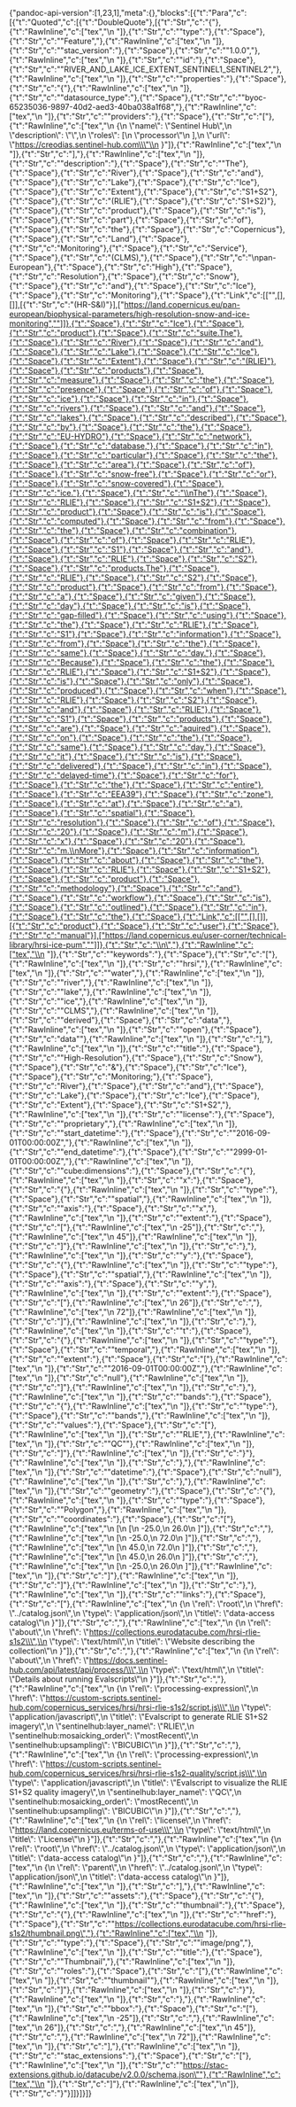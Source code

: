{"pandoc-api-version":[1,23,1],"meta":{},"blocks":[{"t":"Para","c":[{"t":"Quoted","c":[{"t":"DoubleQuote"},[{"t":"Str","c":"{"},{"t":"RawInline","c":["tex","\\n  "]},{"t":"Str","c":"\"type\":"},{"t":"Space"},{"t":"Str","c":"\"Feature\","},{"t":"RawInline","c":["tex","\\n  "]},{"t":"Str","c":"\"stac_version\":"},{"t":"Space"},{"t":"Str","c":"\"1.0.0\","},{"t":"RawInline","c":["tex","\\n  "]},{"t":"Str","c":"\"id\":"},{"t":"Space"},{"t":"Str","c":"\"RIVER_AND_LAKE_ICE_EXTENT_SENTINEL1_SENTINEL2\","},{"t":"RawInline","c":["tex","\\n  "]},{"t":"Str","c":"\"properties\":"},{"t":"Space"},{"t":"Str","c":"{"},{"t":"RawInline","c":["tex","\\n    "]},{"t":"Str","c":"\"datasource_type\":"},{"t":"Space"},{"t":"Str","c":"\"byoc-65235036-9897-40d2-aed3-40ba038a1f68\","},{"t":"RawInline","c":["tex","\\n    "]},{"t":"Str","c":"\"providers\":"},{"t":"Space"},{"t":"Str","c":"["},{"t":"RawInline","c":["tex","\\n      {\\n        \\\"name\\\": \\\"Sentinel Hub\\\",\\n        \\\"description\\\": \\\"\\\",\\n        \\\"roles\\\": [\\n          \\\"processor\\\"\\n        ],\\n        \\\"url\\\": \\\"https://creodias.sentinel-hub.com\\\"\\n      }"]},{"t":"RawInline","c":["tex","\\n    "]},{"t":"Str","c":"],"},{"t":"RawInline","c":["tex","\\n    "]},{"t":"Str","c":"\"description\":"},{"t":"Space"},{"t":"Str","c":"\"The"},{"t":"Space"},{"t":"Str","c":"River"},{"t":"Space"},{"t":"Str","c":"and"},{"t":"Space"},{"t":"Str","c":"Lake"},{"t":"Space"},{"t":"Str","c":"Ice"},{"t":"Space"},{"t":"Str","c":"Extent"},{"t":"Space"},{"t":"Str","c":"S1+S2"},{"t":"Space"},{"t":"Str","c":"(RLIE"},{"t":"Space"},{"t":"Str","c":"S1+S2)"},{"t":"Space"},{"t":"Str","c":"product"},{"t":"Space"},{"t":"Str","c":"is"},{"t":"Space"},{"t":"Str","c":"part"},{"t":"Space"},{"t":"Str","c":"of"},{"t":"Space"},{"t":"Str","c":"the"},{"t":"Space"},{"t":"Str","c":"Copernicus"},{"t":"Space"},{"t":"Str","c":"Land"},{"t":"Space"},{"t":"Str","c":"Monitoring"},{"t":"Space"},{"t":"Str","c":"Service"},{"t":"Space"},{"t":"Str","c":"(CLMS),"},{"t":"Space"},{"t":"Str","c":"\\npan-European"},{"t":"Space"},{"t":"Str","c":"High"},{"t":"Space"},{"t":"Str","c":"Resolution"},{"t":"Space"},{"t":"Str","c":"Snow"},{"t":"Space"},{"t":"Str","c":"and"},{"t":"Space"},{"t":"Str","c":"Ice"},{"t":"Space"},{"t":"Str","c":"Monitoring"},{"t":"Space"},{"t":"Link","c":[["",[],[]],[{"t":"Str","c":"(HR-S&I)"}],["https://land.copernicus.eu/pan-european/biophysical-parameters/high-resolution-snow-and-ice-monitoring",""]]},{"t":"Space"},{"t":"Str","c":"Ice"},{"t":"Space"},{"t":"Str","c":"product"},{"t":"Space"},{"t":"Str","c":"suite.The"},{"t":"Space"},{"t":"Str","c":"River"},{"t":"Space"},{"t":"Str","c":"and"},{"t":"Space"},{"t":"Str","c":"Lake"},{"t":"Space"},{"t":"Str","c":"Ice"},{"t":"Space"},{"t":"Str","c":"Extent"},{"t":"Space"},{"t":"Str","c":"(RLIE)"},{"t":"Space"},{"t":"Str","c":"products"},{"t":"Space"},{"t":"Str","c":"measure"},{"t":"Space"},{"t":"Str","c":"the"},{"t":"Space"},{"t":"Str","c":"presence"},{"t":"Space"},{"t":"Str","c":"of"},{"t":"Space"},{"t":"Str","c":"ice"},{"t":"Space"},{"t":"Str","c":"in"},{"t":"Space"},{"t":"Str","c":"rivers"},{"t":"Space"},{"t":"Str","c":"and"},{"t":"Space"},{"t":"Str","c":"lakes"},{"t":"Space"},{"t":"Str","c":"described"},{"t":"Space"},{"t":"Str","c":"by"},{"t":"Space"},{"t":"Str","c":"the"},{"t":"Space"},{"t":"Str","c":"EU-HYDRO"},{"t":"Space"},{"t":"Str","c":"network"},{"t":"Space"},{"t":"Str","c":"database,"},{"t":"Space"},{"t":"Str","c":"in"},{"t":"Space"},{"t":"Str","c":"particular"},{"t":"Space"},{"t":"Str","c":"the"},{"t":"Space"},{"t":"Str","c":"area"},{"t":"Space"},{"t":"Str","c":"of"},{"t":"Space"},{"t":"Str","c":"snow-free"},{"t":"Space"},{"t":"Str","c":"or"},{"t":"Space"},{"t":"Str","c":"snow-covered"},{"t":"Space"},{"t":"Str","c":"ice."},{"t":"Space"},{"t":"Str","c":"\\nThe"},{"t":"Space"},{"t":"Str","c":"RLIE"},{"t":"Space"},{"t":"Str","c":"S1+S2"},{"t":"Space"},{"t":"Str","c":"product"},{"t":"Space"},{"t":"Str","c":"is"},{"t":"Space"},{"t":"Str","c":"computed"},{"t":"Space"},{"t":"Str","c":"from"},{"t":"Space"},{"t":"Str","c":"the"},{"t":"Space"},{"t":"Str","c":"combination"},{"t":"Space"},{"t":"Str","c":"of"},{"t":"Space"},{"t":"Str","c":"RLIE"},{"t":"Space"},{"t":"Str","c":"S1"},{"t":"Space"},{"t":"Str","c":"and"},{"t":"Space"},{"t":"Str","c":"RLIE"},{"t":"Space"},{"t":"Str","c":"S2"},{"t":"Space"},{"t":"Str","c":"products.The"},{"t":"Space"},{"t":"Str","c":"RLIE"},{"t":"Space"},{"t":"Str","c":"S2"},{"t":"Space"},{"t":"Str","c":"product"},{"t":"Space"},{"t":"Str","c":"from"},{"t":"Space"},{"t":"Str","c":"a"},{"t":"Space"},{"t":"Str","c":"given"},{"t":"Space"},{"t":"Str","c":"day"},{"t":"Space"},{"t":"Str","c":"is"},{"t":"Space"},{"t":"Str","c":"gap-filled"},{"t":"Space"},{"t":"Str","c":"using"},{"t":"Space"},{"t":"Str","c":"the"},{"t":"Space"},{"t":"Str","c":"RLIE"},{"t":"Space"},{"t":"Str","c":"S1"},{"t":"Space"},{"t":"Str","c":"information"},{"t":"Space"},{"t":"Str","c":"from"},{"t":"Space"},{"t":"Str","c":"the"},{"t":"Space"},{"t":"Str","c":"same"},{"t":"Space"},{"t":"Str","c":"day."},{"t":"Space"},{"t":"Str","c":"Because"},{"t":"Space"},{"t":"Str","c":"the"},{"t":"Space"},{"t":"Str","c":"RLIE"},{"t":"Space"},{"t":"Str","c":"S1+S2"},{"t":"Space"},{"t":"Str","c":"is"},{"t":"Space"},{"t":"Str","c":"only"},{"t":"Space"},{"t":"Str","c":"produced"},{"t":"Space"},{"t":"Str","c":"when"},{"t":"Space"},{"t":"Str","c":"RLIE"},{"t":"Space"},{"t":"Str","c":"S2"},{"t":"Space"},{"t":"Str","c":"and"},{"t":"Space"},{"t":"Str","c":"RLIE"},{"t":"Space"},{"t":"Str","c":"S1"},{"t":"Space"},{"t":"Str","c":"products"},{"t":"Space"},{"t":"Str","c":"are"},{"t":"Space"},{"t":"Str","c":"aquired"},{"t":"Space"},{"t":"Str","c":"on"},{"t":"Space"},{"t":"Str","c":"the"},{"t":"Space"},{"t":"Str","c":"same"},{"t":"Space"},{"t":"Str","c":"day,"},{"t":"Space"},{"t":"Str","c":"it"},{"t":"Space"},{"t":"Str","c":"is"},{"t":"Space"},{"t":"Str","c":"delivered"},{"t":"Space"},{"t":"Str","c":"in"},{"t":"Space"},{"t":"Str","c":"delayed-time"},{"t":"Space"},{"t":"Str","c":"for"},{"t":"Space"},{"t":"Str","c":"the"},{"t":"Space"},{"t":"Str","c":"entire"},{"t":"Space"},{"t":"Str","c":"EEA39"},{"t":"Space"},{"t":"Str","c":"zone"},{"t":"Space"},{"t":"Str","c":"at"},{"t":"Space"},{"t":"Str","c":"a"},{"t":"Space"},{"t":"Str","c":"spatial"},{"t":"Space"},{"t":"Str","c":"resolution"},{"t":"Space"},{"t":"Str","c":"of"},{"t":"Space"},{"t":"Str","c":"20"},{"t":"Space"},{"t":"Str","c":"m"},{"t":"Space"},{"t":"Str","c":"x"},{"t":"Space"},{"t":"Str","c":"20"},{"t":"Space"},{"t":"Str","c":"m.\\nMore"},{"t":"Space"},{"t":"Str","c":"information"},{"t":"Space"},{"t":"Str","c":"about"},{"t":"Space"},{"t":"Str","c":"the"},{"t":"Space"},{"t":"Str","c":"RLIE"},{"t":"Space"},{"t":"Str","c":"S1+S2"},{"t":"Space"},{"t":"Str","c":"product"},{"t":"Space"},{"t":"Str","c":"methodology"},{"t":"Space"},{"t":"Str","c":"and"},{"t":"Space"},{"t":"Str","c":"workflow"},{"t":"Space"},{"t":"Str","c":"is"},{"t":"Space"},{"t":"Str","c":"outlined"},{"t":"Space"},{"t":"Str","c":"in"},{"t":"Space"},{"t":"Str","c":"the"},{"t":"Space"},{"t":"Link","c":[["",[],[]],[{"t":"Str","c":"product"},{"t":"Space"},{"t":"Str","c":"user"},{"t":"Space"},{"t":"Str","c":"manual"}],["https://land.copernicus.eu/user-corner/technical-library/hrsi-ice-pum",""]]},{"t":"Str","c":"\\n\","},{"t":"RawInline","c":["tex","\\n    "]},{"t":"Str","c":"\"keywords\":"},{"t":"Space"},{"t":"Str","c":"["},{"t":"RawInline","c":["tex","\\n      "]},{"t":"Str","c":"\"hrsi\","},{"t":"RawInline","c":["tex","\\n      "]},{"t":"Str","c":"\"water\","},{"t":"RawInline","c":["tex","\\n      "]},{"t":"Str","c":"\"river\","},{"t":"RawInline","c":["tex","\\n      "]},{"t":"Str","c":"\"lake\","},{"t":"RawInline","c":["tex","\\n      "]},{"t":"Str","c":"\"ice\","},{"t":"RawInline","c":["tex","\\n      "]},{"t":"Str","c":"\"CLMS\","},{"t":"RawInline","c":["tex","\\n      "]},{"t":"Str","c":"\"derived"},{"t":"Space"},{"t":"Str","c":"data\","},{"t":"RawInline","c":["tex","\\n      "]},{"t":"Str","c":"\"open"},{"t":"Space"},{"t":"Str","c":"data\""},{"t":"RawInline","c":["tex","\\n    "]},{"t":"Str","c":"],"},{"t":"RawInline","c":["tex","\\n    "]},{"t":"Str","c":"\"title\":"},{"t":"Space"},{"t":"Str","c":"\"High-Resolution"},{"t":"Space"},{"t":"Str","c":"Snow"},{"t":"Space"},{"t":"Str","c":"&"},{"t":"Space"},{"t":"Str","c":"Ice"},{"t":"Space"},{"t":"Str","c":"Monitoring;"},{"t":"Space"},{"t":"Str","c":"River"},{"t":"Space"},{"t":"Str","c":"and"},{"t":"Space"},{"t":"Str","c":"Lake"},{"t":"Space"},{"t":"Str","c":"Ice"},{"t":"Space"},{"t":"Str","c":"Extent"},{"t":"Space"},{"t":"Str","c":"S1+S2\","},{"t":"RawInline","c":["tex","\\n    "]},{"t":"Str","c":"\"license\":"},{"t":"Space"},{"t":"Str","c":"\"proprietary\","},{"t":"RawInline","c":["tex","\\n    "]},{"t":"Str","c":"\"start_datetime\":"},{"t":"Space"},{"t":"Str","c":"\"2016-09-01T00:00:00Z\","},{"t":"RawInline","c":["tex","\\n    "]},{"t":"Str","c":"\"end_datetime\":"},{"t":"Space"},{"t":"Str","c":"\"2999-01-01T00:00:00Z\","},{"t":"RawInline","c":["tex","\\n    "]},{"t":"Str","c":"\"cube:dimensions\":"},{"t":"Space"},{"t":"Str","c":"{"},{"t":"RawInline","c":["tex","\\n      "]},{"t":"Str","c":"\"x\":"},{"t":"Space"},{"t":"Str","c":"{"},{"t":"RawInline","c":["tex","\\n        "]},{"t":"Str","c":"\"type\":"},{"t":"Space"},{"t":"Str","c":"\"spatial\","},{"t":"RawInline","c":["tex","\\n        "]},{"t":"Str","c":"\"axis\":"},{"t":"Space"},{"t":"Str","c":"\"x\","},{"t":"RawInline","c":["tex","\\n        "]},{"t":"Str","c":"\"extent\":"},{"t":"Space"},{"t":"Str","c":"["},{"t":"RawInline","c":["tex","\\n          -25"]},{"t":"Str","c":","},{"t":"RawInline","c":["tex","\\n          45"]},{"t":"RawInline","c":["tex","\\n        "]},{"t":"Str","c":"]"},{"t":"RawInline","c":["tex","\\n      "]},{"t":"Str","c":"},"},{"t":"RawInline","c":["tex","\\n      "]},{"t":"Str","c":"\"y\":"},{"t":"Space"},{"t":"Str","c":"{"},{"t":"RawInline","c":["tex","\\n        "]},{"t":"Str","c":"\"type\":"},{"t":"Space"},{"t":"Str","c":"\"spatial\","},{"t":"RawInline","c":["tex","\\n        "]},{"t":"Str","c":"\"axis\":"},{"t":"Space"},{"t":"Str","c":"\"y\","},{"t":"RawInline","c":["tex","\\n        "]},{"t":"Str","c":"\"extent\":"},{"t":"Space"},{"t":"Str","c":"["},{"t":"RawInline","c":["tex","\\n          26"]},{"t":"Str","c":","},{"t":"RawInline","c":["tex","\\n          72"]},{"t":"RawInline","c":["tex","\\n        "]},{"t":"Str","c":"]"},{"t":"RawInline","c":["tex","\\n      "]},{"t":"Str","c":"},"},{"t":"RawInline","c":["tex","\\n      "]},{"t":"Str","c":"\"t\":"},{"t":"Space"},{"t":"Str","c":"{"},{"t":"RawInline","c":["tex","\\n        "]},{"t":"Str","c":"\"type\":"},{"t":"Space"},{"t":"Str","c":"\"temporal\","},{"t":"RawInline","c":["tex","\\n        "]},{"t":"Str","c":"\"extent\":"},{"t":"Space"},{"t":"Str","c":"["},{"t":"RawInline","c":["tex","\\n          "]},{"t":"Str","c":"\"2016-09-01T00:00:00Z\","},{"t":"RawInline","c":["tex","\\n          "]},{"t":"Str","c":"null"},{"t":"RawInline","c":["tex","\\n        "]},{"t":"Str","c":"]"},{"t":"RawInline","c":["tex","\\n      "]},{"t":"Str","c":"},"},{"t":"RawInline","c":["tex","\\n      "]},{"t":"Str","c":"\"bands\":"},{"t":"Space"},{"t":"Str","c":"{"},{"t":"RawInline","c":["tex","\\n        "]},{"t":"Str","c":"\"type\":"},{"t":"Space"},{"t":"Str","c":"\"bands\","},{"t":"RawInline","c":["tex","\\n        "]},{"t":"Str","c":"\"values\":"},{"t":"Space"},{"t":"Str","c":"["},{"t":"RawInline","c":["tex","\\n          "]},{"t":"Str","c":"\"RLIE\","},{"t":"RawInline","c":["tex","\\n          "]},{"t":"Str","c":"\"QC\""},{"t":"RawInline","c":["tex","\\n        "]},{"t":"Str","c":"]"},{"t":"RawInline","c":["tex","\\n      "]},{"t":"Str","c":"}"},{"t":"RawInline","c":["tex","\\n    "]},{"t":"Str","c":"},"},{"t":"RawInline","c":["tex","\\n    "]},{"t":"Str","c":"\"datetime\":"},{"t":"Space"},{"t":"Str","c":"null"},{"t":"RawInline","c":["tex","\\n  "]},{"t":"Str","c":"},"},{"t":"RawInline","c":["tex","\\n  "]},{"t":"Str","c":"\"geometry\":"},{"t":"Space"},{"t":"Str","c":"{"},{"t":"RawInline","c":["tex","\\n    "]},{"t":"Str","c":"\"type\":"},{"t":"Space"},{"t":"Str","c":"\"Polygon\","},{"t":"RawInline","c":["tex","\\n    "]},{"t":"Str","c":"\"coordinates\":"},{"t":"Space"},{"t":"Str","c":"["},{"t":"RawInline","c":["tex","\\n      [\\n        [\\n          -25.0,\\n          26.0\\n        ]"]},{"t":"Str","c":","},{"t":"RawInline","c":["tex","\\n        [\\n          -25.0,\\n          72.0\\n        ]"]},{"t":"Str","c":","},{"t":"RawInline","c":["tex","\\n        [\\n          45.0,\\n          72.0\\n        ]"]},{"t":"Str","c":","},{"t":"RawInline","c":["tex","\\n        [\\n          45.0,\\n          26.0\\n        ]"]},{"t":"Str","c":","},{"t":"RawInline","c":["tex","\\n        [\\n          -25.0,\\n          26.0\\n        ]"]},{"t":"RawInline","c":["tex","\\n      "]},{"t":"Str","c":"]"},{"t":"RawInline","c":["tex","\\n    "]},{"t":"Str","c":"]"},{"t":"RawInline","c":["tex","\\n  "]},{"t":"Str","c":"},"},{"t":"RawInline","c":["tex","\\n  "]},{"t":"Str","c":"\"links\":"},{"t":"Space"},{"t":"Str","c":"["},{"t":"RawInline","c":["tex","\\n    {\\n      \\\"rel\\\": \\\"root\\\",\\n      \\\"href\\\": \\\"../catalog.json\\\",\\n      \\\"type\\\": \\\"application/json\\\",\\n      \\\"title\\\": \\\"data-access catalog\\\"\\n    }"]},{"t":"Str","c":","},{"t":"RawInline","c":["tex","\\n    {\\n      \\\"rel\\\": \\\"about\\\",\\n      \\\"href\\\": \\\"https://collections.eurodatacube.com/hrsi-rlie-s1s2\\\",\\n      \\\"type\\\": \\\"text/html\\\",\\n      \\\"title\\\": \\\"Website describing the collection\\\"\\n    }"]},{"t":"Str","c":","},{"t":"RawInline","c":["tex","\\n    {\\n      \\\"rel\\\": \\\"about\\\",\\n      \\\"href\\\": \\\"https://docs.sentinel-hub.com/api/latest/api/process/\\\",\\n      \\\"type\\\": \\\"text/html\\\",\\n      \\\"title\\\": \\\"Details about running Evalscripts\\\"\\n    }"]},{"t":"Str","c":","},{"t":"RawInline","c":["tex","\\n    {\\n      \\\"rel\\\": \\\"processing-expression\\\",\\n      \\\"href\\\": \\\"https://custom-scripts.sentinel-hub.com/copernicus_services/hrsi/hrsi-rlie-s1s2/script.js\\\",\\n      \\\"type\\\": \\\"application/javascript\\\",\\n      \\\"title\\\": \\\"Evalscript to generate RLIE S1+S2 imagery\\\",\\n      \\\"sentinelhub:layer_name\\\": \\\"RLIE\\\",\\n      \\\"sentinelhub:mosaicking_order\\\": \\\"mostRecent\\\",\\n      \\\"sentinelhub:upsampling\\\": \\\"BICUBIC\\\"\\n    }"]},{"t":"Str","c":","},{"t":"RawInline","c":["tex","\\n    {\\n      \\\"rel\\\": \\\"processing-expression\\\",\\n      \\\"href\\\": \\\"https://custom-scripts.sentinel-hub.com/copernicus_services/hrsi/hrsi-rlie-s1s2-quality/script.js\\\",\\n      \\\"type\\\": \\\"application/javascript\\\",\\n      \\\"title\\\": \\\"Evalscript to visualize the RLIE S1+S2 quality imagery\\\",\\n      \\\"sentinelhub:layer_name\\\": \\\"QC\\\",\\n      \\\"sentinelhub:mosaicking_order\\\": \\\"mostRecent\\\",\\n      \\\"sentinelhub:upsampling\\\": \\\"BICUBIC\\\"\\n    }"]},{"t":"Str","c":","},{"t":"RawInline","c":["tex","\\n    {\\n      \\\"rel\\\": \\\"license\\\",\\n      \\\"href\\\": \\\"https://land.copernicus.eu/terms-of-use\\\",\\n      \\\"type\\\": \\\"text/html\\\",\\n      \\\"title\\\": \\\"License\\\"\\n    }"]},{"t":"Str","c":","},{"t":"RawInline","c":["tex","\\n    {\\n      \\\"rel\\\": \\\"root\\\",\\n      \\\"href\\\": \\\"../catalog.json\\\",\\n      \\\"type\\\": \\\"application/json\\\",\\n      \\\"title\\\": \\\"data-access catalog\\\"\\n    }"]},{"t":"Str","c":","},{"t":"RawInline","c":["tex","\\n    {\\n      \\\"rel\\\": \\\"parent\\\",\\n      \\\"href\\\": \\\"../catalog.json\\\",\\n      \\\"type\\\": \\\"application/json\\\",\\n      \\\"title\\\": \\\"data-access catalog\\\"\\n    }"]},{"t":"RawInline","c":["tex","\\n  "]},{"t":"Str","c":"],"},{"t":"RawInline","c":["tex","\\n  "]},{"t":"Str","c":"\"assets\":"},{"t":"Space"},{"t":"Str","c":"{"},{"t":"RawInline","c":["tex","\\n    "]},{"t":"Str","c":"\"thumbnail\":"},{"t":"Space"},{"t":"Str","c":"{"},{"t":"RawInline","c":["tex","\\n      "]},{"t":"Str","c":"\"href\":"},{"t":"Space"},{"t":"Str","c":"\"https://collections.eurodatacube.com/hrsi-rlie-s1s2/thumbnail.png\","},{"t":"RawInline","c":["tex","\\n      "]},{"t":"Str","c":"\"type\":"},{"t":"Space"},{"t":"Str","c":"\"image/png\","},{"t":"RawInline","c":["tex","\\n      "]},{"t":"Str","c":"\"title\":"},{"t":"Space"},{"t":"Str","c":"\"Thumbnail\","},{"t":"RawInline","c":["tex","\\n      "]},{"t":"Str","c":"\"roles\":"},{"t":"Space"},{"t":"Str","c":"["},{"t":"RawInline","c":["tex","\\n        "]},{"t":"Str","c":"\"thumbnail\""},{"t":"RawInline","c":["tex","\\n      "]},{"t":"Str","c":"]"},{"t":"RawInline","c":["tex","\\n    "]},{"t":"Str","c":"}"},{"t":"RawInline","c":["tex","\\n  "]},{"t":"Str","c":"},"},{"t":"RawInline","c":["tex","\\n  "]},{"t":"Str","c":"\"bbox\":"},{"t":"Space"},{"t":"Str","c":"["},{"t":"RawInline","c":["tex","\\n    -25"]},{"t":"Str","c":","},{"t":"RawInline","c":["tex","\\n    26"]},{"t":"Str","c":","},{"t":"RawInline","c":["tex","\\n    45"]},{"t":"Str","c":","},{"t":"RawInline","c":["tex","\\n    72"]},{"t":"RawInline","c":["tex","\\n  "]},{"t":"Str","c":"],"},{"t":"RawInline","c":["tex","\\n  "]},{"t":"Str","c":"\"stac_extensions\":"},{"t":"Space"},{"t":"Str","c":"["},{"t":"RawInline","c":["tex","\\n    "]},{"t":"Str","c":"\"https://stac-extensions.github.io/datacube/v2.0.0/schema.json\""},{"t":"RawInline","c":["tex","\\n  "]},{"t":"Str","c":"]"},{"t":"RawInline","c":["tex","\\n"]},{"t":"Str","c":"}"}]]}]}]}
